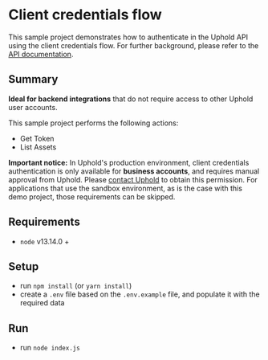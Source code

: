 # Client credentials flow

This sample project demonstrates how to authenticate in the Uphold API using the client credentials flow. For further background, please refer to the [API documentation](https://uphold.com/en/developer/api/documentation).

## Summary

**Ideal for backend integrations** that do not require access to other Uphold user accounts.

This sample project performs the following actions:

- Get Token
- List Assets

**Important notice:** In Uphold's production environment, client credentials authentication is only available for **business accounts**, and requires manual approval from Uphold.
Please [contact Uphold](mailto:developer@uphold.com) to obtain this permission.
For applications that use the sandbox environment, as is the case with this demo project, those requirements can be skipped.

## Requirements

- `node` v13.14.0 +

## Setup

- run `npm install` (or `yarn install`)
- create a `.env` file based on the `.env.example` file, and populate it with the required data

## Run

- run `node index.js`

